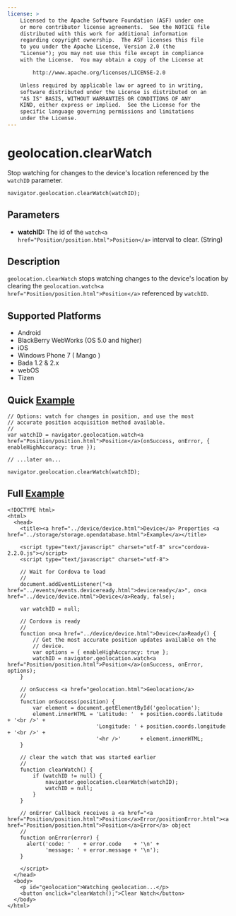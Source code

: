 ```yaml
---
license: >
    Licensed to the Apache Software Foundation (ASF) under one
    or more contributor license agreements.  See the NOTICE file
    distributed with this work for additional information
    regarding copyright ownership.  The ASF licenses this file
    to you under the Apache License, Version 2.0 (the
    "License"); you may not use this file except in compliance
    with the License.  You may obtain a copy of the License at

        http://www.apache.org/licenses/LICENSE-2.0

    Unless required by applicable law or agreed to in writing,
    software distributed under the License is distributed on an
    "AS IS" BASIS, WITHOUT WARRANTIES OR CONDITIONS OF ANY
    KIND, either express or implied.  See the License for the
    specific language governing permissions and limitations
    under the License.
---
```


geolocation.clearWatch
======================

Stop watching for changes to the device's location referenced by the `watchID` parameter.

    navigator.geolocation.clearWatch(watchID);

Parameters
----------

- __watchID:__ The id of the `watch<a href="Position/position.html">Position</a>` interval to clear. (String)

Description
-----------

`geolocation.clearWatch` stops watching changes to the device's location by clearing the `geolocation.watch<a href="Position/position.html">Position</a>` referenced by `watchID`.

Supported Platforms
-------------------

- Android
- BlackBerry WebWorks (OS 5.0 and higher)
- iOS
- Windows Phone 7 ( Mango )
- Bada 1.2 & 2.x
- webOS
- Tizen

Quick <a href="../storage/storage.opendatabase.html">Example</a>
-------------

    // Options: watch for changes in position, and use the most
    // accurate position acquisition method available.
    //
    var watchID = navigator.geolocation.watch<a href="Position/position.html">Position</a>(onSuccess, onError, { enableHighAccuracy: true });

    // ...later on...

    navigator.geolocation.clearWatch(watchID);


Full <a href="../storage/storage.opendatabase.html">Example</a>
------------

    <!DOCTYPE html>
    <html>
      <head>
        <title><a href="../device/device.html">Device</a> Properties <a href="../storage/storage.opendatabase.html">Example</a></title>

        <script type="text/javascript" charset="utf-8" src="cordova-2.2.0.js"></script>
        <script type="text/javascript" charset="utf-8">

        // Wait for Cordova to load
        //
        document.addEventListener("<a href="../events/events.deviceready.html">deviceready</a>", on<a href="../device/device.html">Device</a>Ready, false);

        var watchID = null;

        // Cordova is ready
        //
        function on<a href="../device/device.html">Device</a>Ready() {
            // Get the most accurate position updates available on the
            // device.
            var options = { enableHighAccuracy: true };
            watchID = navigator.geolocation.watch<a href="Position/position.html">Position</a>(onSuccess, onError, options);
        }
    
        // onSuccess <a href="geolocation.html">Geolocation</a>
        //
        function onSuccess(position) {
            var element = document.getElementById('geolocation');
            element.innerHTML = 'Latitude: '  + position.coords.latitude      + '<br />' +
                                'Longitude: ' + position.coords.longitude     + '<br />' +
                                '<hr />'      + element.innerHTML;
        }

        // clear the watch that was started earlier
        // 
        function clearWatch() {
            if (watchID != null) {
                navigator.geolocation.clearWatch(watchID);
                watchID = null;
            }
        }
    
	    // onError Callback receives a <a href="<a href="Position/position.html">Position</a>Error/positionError.html"><a href="Position/position.html">Position</a>Error</a> object
	    //
	    function onError(error) {
	      alert('code: '    + error.code    + '\n' +
	            'message: ' + error.message + '\n');
	    }

        </script>
      </head>
      <body>
        <p id="geolocation">Watching geolocation...</p>
    	<button onclick="clearWatch();">Clear Watch</button>     
      </body>
    </html>

